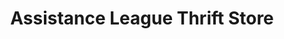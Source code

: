 ---
title: "Assistance League Thrift Store"
url: /seattle/assistance-league-thrift-store/
shop: variety store
---